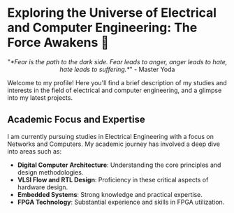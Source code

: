 # Exploring the Universe of Electrical and Computer Engineering: The Force Awakens 🌌

<p align="center">
  "<i>*Fear is the path to the dark side. Fear leads to anger, anger leads to hate, hate leads to suffering.*</i>" - Master Yoda
</p>

Welcome to my profile! Here you'll find a brief description of my studies and interests in the field of electrical and computer engineering, and a glimpse into my latest projects.

## Academic Focus and Expertise
I am currently pursuing studies in Electrical Engineering with a focus on Networks and Computers. My academic journey has involved a deep dive into areas such as:
- **Digital Computer Architecture**: Understanding the core principles and design methodologies.
- **VLSI Flow and RTL Design**: Proficiency in these critical aspects of hardware design.
- **Embedded Systems**: Strong knowledge and practical expertise.
- **FPGA Technology**: Substantial experience and skills in FPGA utilization.
